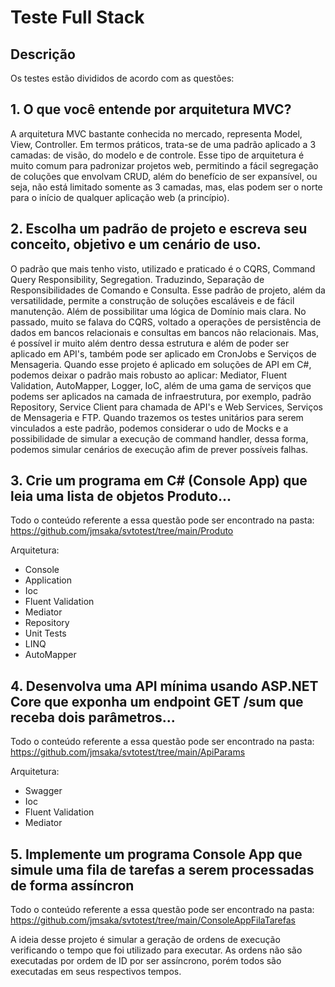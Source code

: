 # Teste Full Stack

## Descrição

Os testes estão divididos de acordo com as questões:


## 1. O que você entende por arquitetura MVC?

A arquitetura MVC bastante conhecida no mercado, representa Model, View, Controller.
Em termos práticos, trata-se de uma padrão aplicado a 3 camadas: de visão, do modelo e de controle.
Esse tipo de arquitetura é muito comum para padronizar projetos web, permitindo a fácil segregação de coluções que envolvam CRUD, além do benefício de ser expansível, ou seja, não está limitado somente as 3 camadas, mas, elas podem ser o norte para o início de qualquer aplicação web (a princípio).

## 2. Escolha um padrão de projeto e escreva seu conceito, objetivo e um cenário de uso.

O padrão que mais tenho visto, utilizado e praticado é o CQRS, Command Query Responsibility, Segregation. Traduzindo, Separação de Responsibilidades de Comando e Consulta. Esse padrão de projeto, além da versatilidade, permite a construção de soluções escaláveis e de fácil manutenção. Além de possibilitar uma lógica de Domínio mais clara.
No passado, muito se falava do CQRS, voltado a operações de persistência de dados em bancos relacionais e consultas em bancos não relacionais. Mas, é possível ir muito além dentro dessa estrutura e além de poder ser aplicado em API's, também pode ser aplicado em CronJobs e Serviços de Mensageria.
Quando esse projeto é aplicado em soluções de API em C#, podemos deixar o padrão mais robusto ao aplicar:
Mediator, Fluent Validation, AutoMapper, Logger, IoC, além de uma gama de serviços que podems ser aplicados na camada de infraestrutura, por exemplo, padrão Repository, Service Client para chamada de API's e Web Services, Serviços de Mensageria e FTP.
Quando trazemos os testes unitários para serem vinculados a este padrão, podemos considerar o udo de Mocks e a possibilidade de simular a execução de command handler, dessa forma, podemos simular cenários de execução afim de prever possíveis falhas.

## 3. Crie um programa em C# (Console App) que leia uma lista de objetos Produto...

Todo o conteúdo referente a essa questão pode ser encontrado na pasta: https://github.com/jmsaka/svtotest/tree/main/Produto

Arquitetura:

- Console
- Application
- Ioc
- Fluent Validation
- Mediator
- Repository
- Unit Tests
- LINQ
- AutoMapper

## 4. Desenvolva uma API mínima usando ASP.NET Core que exponha um endpoint GET /sum que receba dois parâmetros...

Todo o conteúdo referente a essa questão pode ser encontrado na pasta: https://github.com/jmsaka/svtotest/tree/main/ApiParams

Arquitetura:

- Swagger
- Ioc
- Fluent Validation
- Mediator

## 5. Implemente um programa Console App que simule uma fila de tarefas a serem processadas de forma assíncron

Todo o conteúdo referente a essa questão pode ser encontrado na pasta: https://github.com/jmsaka/svtotest/tree/main/ConsoleAppFilaTarefas

A ideia desse projeto é simular a geração de ordens de execução verificando o tempo que foi utilizado para executar.
As ordens não são executadas por ordem de ID por ser assíncrono, porém todos são executadas em seus respectivos tempos.
